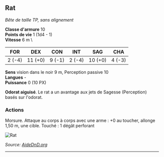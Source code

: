 ## Rat

_Bête de taille TP, sans alignement_

**Classe d'armure** 10 \
**Points de vie** 1 (1d4 - 1) \
**Vitesse** 6 m \


|  **FOR** | **DEX** | **CON**     | **INT** | **SAG** | **CHA**  |
|----------|---------|-------------|---------|---------|----------|
|  2 (-4)  | 11 (+0) |  9 (-1)     |  2 (-4) | 10 (+0) |  4 (-3) |

**Sens** vision dans le noir 9 m, Perception passive 10 \
**Langues** - \
**Puissance** 0 (10 PX)

**Odorat aiguisé**. Le rat a un avantage aux jets de Sagesse (Perception) basés sur l'odorat.

### Actions

Morsure. Attaque au corps à corps avec une arme : +0 au toucher, allonge 1,50 m, une cible. Touché : 1 dégât perforant

![Rat](images/rat.jpg)

_Source: [AideDnD.org](https://www.aidedd.org)_

--------------------------------------------------------------------------------
